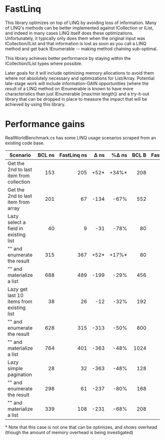 # FastLinq

This library optimizes on top of LINQ by avoiding loss of information. Many of LINQ's methods can be better implemented against ICollection or IList, and indeed in many cases LINQ itself does these optimizations. Unfortunately, it typically only does them when the original input was ICollection/IList and that information is lost as soon as you call a LINQ method and get back IEnumerable -- making method chaining sub-optimal.

This library achieves better performance by staying within the ICollection/IList types where possible.

Later goals for it will include optimizing memory allocations to avoid them where not absolutely necessary and optimizations for List/Array. Potential late-stage work will include information-GAIN opportunities (where the result of a LINQ method on IEnumerable is known to have more characteristics than just IEnumerable \[max/min length\]) and a try-it-out library that can be dropped in place to measure the impact that will be achieved by using this library.

# Performance gains

RealWorldBenchmark.cs has some LINQ usage scenarios scraped from an existing code base.

Scenario | BCL&nbsp;ns | FastLinq&nbsp;ns | Δ&nbsp;ns | %Δ&nbsp;ns | BCL&nbsp;B | FastLinq&nbsp;B | Δ&nbsp;B | %Δ&nbsp;B |
---------|-------:|------------:|-----:|------:|------:|-----------:|---:|-----:|
Get the 2nd to last item from collection|153|205|+52*|+34%*|208|272|+64|+31%*|
Get the 2nd to last item from array|201|67|-134|-67%|552|56|-496|-90%|
Lazy select a field in existing list|40|9|-31|-78%|80|32|-48|-60%|
"" and enumerate the result|315|367|+52*|+17%*|80|80|0|0%|
"" and materialize a list|688|489|-199|-29%|456|248|-208|-46%|
Lazy get last 10 items from existing list|38|26|-12|-32%|192|80|-112|-58%|
"" and enumerate the result|628|315|-313|-50%|800|120|-680|-85%|
"" and materialize a list|764|401|-363|-48%|1024|224|-800|-78%|
Lazy simple pagination|28|32|-363|-48%|128|64|-64|-50%|
"" and enumerate the result|298|61|-237|-80%|168|112|-56|-33%|
"" and materialize a list|339|108|-231|-68%|208|152|-56|-27%|

&#42; Note that this case is not one that can be optimizes, and shows overhead
(though the amount of memory overhead is being investigated)
